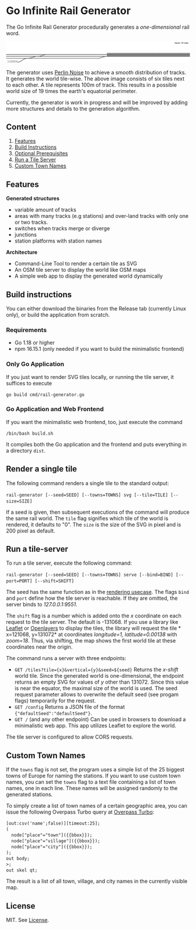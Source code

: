 # Go Infinite Rail Generator

The Go Infinite Rail Generator procedurally generates a *one-dimensional* rail word. 

![On generated world example](images/rails.png)

The generator uses [Perlin Noise](https://en.wikipedia.org/wiki/Perlin_noise) to achieve a smooth
distribution of tracks. It generates the world tile-wise. The above image consists of six tiles next
to each other. A tile represents 100m of track. This results in a possible world size of 19 times the earth's equatorial perimeter.

Currently, the generator is work in progress and will be improved by adding more structures and details
to the generation algorithm.

## Content

1. [Features](#features)
2. [Build Instructions](#build-instructions)
3. [Optional Prerequisites](#optional-prerequisites)
5. [Run a Tile Server](#run-a-tile-server)
4. [Custom Town Names](#custom-town-names)

## Features

**Generated structures**

* variable amount of tracks
* areas with many tracks (e.g stations) and over-land tracks with only one or two tracks.
* switches when tracks merge or diverge
* junctions
* station platforms with station names

**Architecture**

* Command-Line Tool to render a certain tile as SVG
* An OSM tile server to display the world like OSM maps
* A simple web app to display the generated world dynamically

## Build instructions

You can either download the binaries from the Release tab (currently Linux only), or build the application from scratch.

### Requirements

* Go 1.18 or higher
* npm 16.15.1 (only needed if you want to build the minimalistic frontend)

### Only Go Application

If you just want to render SVG tiles locally, or running the tile server, it suffices to execute

```
go build cmd/rail-generator.go
```

### Go Application and Web Frontend

If you want the minimalistic web frontend, too, just execute the command

```
/bin/bash build.sh
```

It compiles both the Go application and the frontend and puts everything in a directory `dist`.

## Render a single tile

The following command renders a single tile to the standard output:

`rail-generator [--seed=SEED] [--towns=TOWNS] svg [--tile=TILE] [--size=SIZE]`

If a seed is given, then subsequent executions of the command will produce the same rail world. The
`tile` flag signifies which tile of the world is rendered, it defaults to "0". The `size` is the size of the SVG in
pixel and is 200 pixel as default.

## Run a tile-server

To run a tile server, execute the following command:

`rail-generator [--seed=SEED] [--towns=TOWNS] serve [--bind=BIND] [--port=PORT] [--shift=SHIFT]`

The seed has the same function as in the [rendering usecase](#render-a-single-tile). The flags `bind` and
`port` define how the tile server is reachable. If they are omitted, the server binds to *127.0.0.1:9551*.

The `shift` flag is a number which is added onto the *x* coordinate on each request to the tile server. The default is
-131068. If you use a library like [Leaflet](https://leafletjs.com/) or [Openlayers](https://openlayers.org/) to display the tiles, the library will request the tile *
x=121068, y=131072* at coordinates *longitude=1, latitude=0.00138* with *zoom=18*. Thus, via shifting, the map shows the
first world tile at these coordinates near the origin.

The command runs a server with three endpoints:

* `GET /tiles?tile={x}&vertical={y}&seed=${seed}` Returns the *x-shift* world tile. Since the generated world is
  one-dimensional, the endpoint returns an empty SVG for values of *y* other than 131072. Since this value is near the
  equator, the maximal size of the world is used. The seed request parameter allows to overwrite the default seed (see
  progam flags) temporarily for the request.
* `GET /config` Returns a JSON file of the format `{"defaultSeed":"defaultSeed"}`.
* `GET /` (and any other endpoint) Can be used in browsers to download a minimalistic web app. This app utilizes Leaflet
  to explore the world.
  
The tile server is configured to allow CORS requests.

## Custom Town Names

If the `towns` flag is not set, the program uses a simple list of the 25 biggest towns
of Europe for naming the stations. If you want to use custom town names, you can set the `towns` flag
to a text file containing a list of town names, one in each line. These names will be assigned
randomly to the generated stations.

To simply create a list of town names of a certain geographic area, you can
issue the following Overpass Turbo query at [Overpass Turbo](https://overpass-turbo.eu/):

```
[out:csv('name';false)][timeout:25];
(
  node["place"="town"]({{bbox}});
  node["place"="village"]({{bbox}});
  node["place"="city"]({{bbox}});
);
out body;
>;
out skel qt;
```

The result is a list of all town, village, and city names in the currently visible
map.

## License

MIT. See [License](LICENSE).